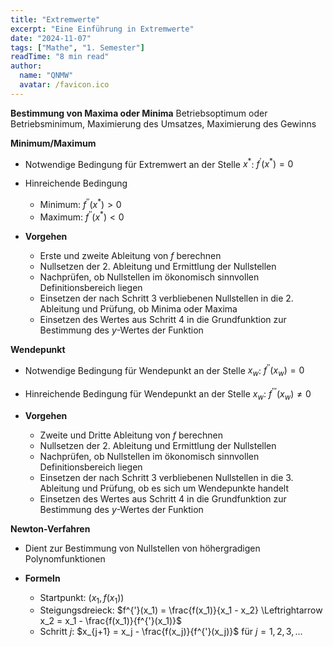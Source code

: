 ```yaml
---
title: "Extremwerte"
excerpt: "Eine Einführung in Extremwerte"
date: "2024-11-07"
tags: ["Mathe", "1. Semester"]
readTime: "8 min read"
author:
  name: "QNMW"
  avatar: /favicon.ico
---
```


**Bestimmung von Maxima oder Minima**
Betriebsoptimum oder Betriebsminimum, Maximierung des Umsatzes, Maximierung des Gewinns

**Minimum/Maximum**
- Notwendige Bedingung für Extremwert an der Stelle $x^*$: $f^{'}(x^*) = 0$
- Hinreichende Bedingung
	- Minimum: $f^{''}(x^*) > 0$
	- Maximum: $f^{''}(x^*) < 0$

- **Vorgehen**
	- Erste und zweite  Ableitung von $f$ berechnen
	- Nullsetzen der 2. Ableitung und Ermittlung der Nullstellen
	- Nachprüfen, ob Nullstellen im ökonomisch sinnvollen Definitionsbereich liegen
	- Einsetzen der nach Schritt 3 verbliebenen Nullstellen in die 2. Ableitung und Prüfung, ob Minima oder Maxima
	- Einsetzen des Wertes aus Schritt 4 in die Grundfunktion zur Bestimmung des $y$-Wertes der Funktion

**Wendepunkt**
- Notwendige Bedingung für Wendepunkt an der Stelle $x_w$: $f^{''}(x_w) = 0$
- Hinreichende Bedingung für Wendepunkt an der Stelle $x_w$: $f^{'''}(x_w) \neq 0$

- **Vorgehen**
	- Zweite und Dritte Ableitung von $f$ berechnen
	- Nullsetzen der 2. Ableitung und Ermittlung der Nullstellen
	- Nachprüfen, ob Nullstellen im ökonomisch sinnvollen Definitionsbereich liegen
	- Einsetzen der nach Schritt 3 verbliebenen Nullstellen in die 3. Ableitung und Prüfung, ob es sich um Wendepunkte handelt
	- Einsetzen des Wertes aus Schritt 4 in die Grundfunktion zur Bestimmung des $y$-Wertes der Funktion

**Newton-Verfahren**
- Dient zur Bestimmung von Nullstellen von höhergradigen Polynomfunktionen

- **Formeln**
	- Startpunkt: $(x_{1}, f(x_{1}))$
	- Steigungsdreieck: $f^{'}(x_1) = \frac{f(x_1)}{x_1 - x_2} \Leftrightarrow x_2 = x_1 - \frac{f(x_1)}{f^{'}(x_1)}$
	- Schritt $j$: $x_{j+1} = x_j - \frac{f(x_j)}{f^{'}(x_j)}$ für $j = 1, 2, 3, \dots$
